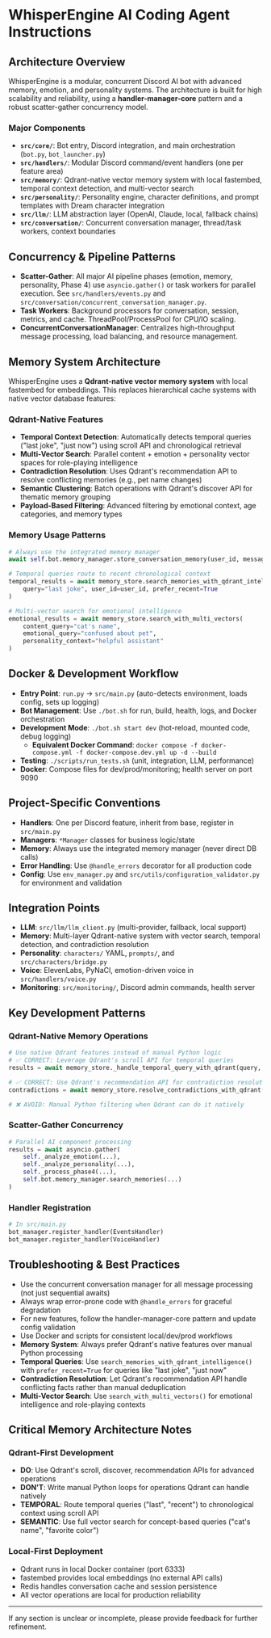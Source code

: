 # WhisperEngine AI Coding Agent Instructions

## Architecture Overview

WhisperEngine is a modular, concurrent Discord AI bot with advanced memory, emotion, and personality systems. The architecture is built for high scalability and reliability, using a **handler-manager-core** pattern and a robust scatter-gather concurrency model.

### Major Components
- **`src/core/`**: Bot entry, Discord integration, and main orchestration (`bot.py`, `bot_launcher.py`)
- **`src/handlers/`**: Modular Discord command/event handlers (one per feature area)
- **`src/memory/`**: Qdrant-native vector memory system with local fastembed, temporal context detection, and multi-vector search
- **`src/personality/`**: Personality engine, character definitions, and prompt templates with Dream character integration
- **`src/llm/`**: LLM abstraction layer (OpenAI, Claude, local, fallback chains)
- **`src/conversation/`**: Concurrent conversation manager, thread/task workers, context boundaries

## Concurrency & Pipeline Patterns

- **Scatter-Gather**: All major AI pipeline phases (emotion, memory, personality, Phase 4) use `asyncio.gather()` or task workers for parallel execution. See `src/handlers/events.py` and `src/conversation/concurrent_conversation_manager.py`.
- **Task Workers**: Background processors for conversation, session, metrics, and cache. ThreadPool/ProcessPool for CPU/IO scaling.
- **ConcurrentConversationManager**: Centralizes high-throughput message processing, load balancing, and resource management.

## Memory System Architecture

WhisperEngine uses a **Qdrant-native vector memory system** with local fastembed for embeddings. This replaces hierarchical cache systems with native vector database features:

### Qdrant-Native Features
- **Temporal Context Detection**: Automatically detects temporal queries ("last joke", "just now") using scroll API and chronological retrieval
- **Multi-Vector Search**: Parallel content + emotion + personality vector spaces for role-playing intelligence  
- **Contradiction Resolution**: Uses Qdrant's recommendation API to resolve conflicting memories (e.g., pet name changes)
- **Semantic Clustering**: Batch operations with Qdrant's discover API for thematic memory grouping
- **Payload-Based Filtering**: Advanced filtering by emotional context, age categories, and memory types

### Memory Usage Patterns
```python
# Always use the integrated memory manager
await self.bot.memory_manager.store_conversation_memory(user_id, message_data)

# Temporal queries route to recent chronological context
temporal_results = await memory_store.search_memories_with_qdrant_intelligence(
    query="last joke", user_id=user_id, prefer_recent=True
)

# Multi-vector search for emotional intelligence
emotional_results = await memory_store.search_with_multi_vectors(
    content_query="cat's name", 
    emotional_query="confused about pet", 
    personality_context="helpful assistant"
)
```

## Docker & Development Workflow

- **Entry Point**: `run.py` → `src/main.py` (auto-detects environment, loads config, sets up logging)
- **Bot Management**: Use `./bot.sh` for run, build, health, logs, and Docker orchestration
- **Development Mode**: `./bot.sh start dev` (hot-reload, mounted code, debug logging)
  - **Equivalent Docker Command**: `docker compose -f docker-compose.yml -f docker-compose.dev.yml up -d --build`
- **Testing**: `./scripts/run_tests.sh` (unit, integration, LLM, performance)
- **Docker**: Compose files for dev/prod/monitoring; health server on port 9090

## Project-Specific Conventions

- **Handlers**: One per Discord feature, inherit from base, register in `src/main.py`
- **Managers**: `*Manager` classes for business logic/state
- **Memory**: Always use the integrated memory manager (never direct DB calls)
- **Error Handling**: Use `@handle_errors` decorator for all production code
- **Config**: Use `env_manager.py` and `src/utils/configuration_validator.py` for environment and validation

## Integration Points

- **LLM**: `src/llm/llm_client.py` (multi-provider, fallback, local support)
- **Memory**: Multi-layer Qdrant-native system with vector search, temporal detection, and contradiction resolution
- **Personality**: `characters/` YAML, `prompts/`, and `src/characters/bridge.py`
- **Voice**: ElevenLabs, PyNaCl, emotion-driven voice in `src/handlers/voice.py`
- **Monitoring**: `src/monitoring/`, Discord admin commands, health server

## Key Development Patterns

### Qdrant-Native Memory Operations
```python
# Use native Qdrant features instead of manual Python logic
# ✅ CORRECT: Leverage Qdrant's scroll API for temporal queries
results = await memory_store._handle_temporal_query_with_qdrant(query, user_id, top_k)

# ✅ CORRECT: Use Qdrant's recommendation API for contradiction resolution  
contradictions = await memory_store.resolve_contradictions_with_qdrant(user_id, semantic_key)

# ❌ AVOID: Manual Python filtering when Qdrant can do it natively
```

### Scatter-Gather Concurrency
```python
# Parallel AI component processing
results = await asyncio.gather(
    self._analyze_emotion(...),
    self._analyze_personality(...),
    self._process_phase4(...),
    self.bot.memory_manager.search_memories(...)
)
```

### Handler Registration
```python
# In src/main.py
bot_manager.register_handler(EventsHandler)
bot_manager.register_handler(VoiceHandler)
```

## Troubleshooting & Best Practices

- Use the concurrent conversation manager for all message processing (not just sequential awaits)
- Always wrap error-prone code with `@handle_errors` for graceful degradation
- For new features, follow the handler-manager-core pattern and update config validation
- Use Docker and scripts for consistent local/dev/prod workflows
- **Memory System**: Always prefer Qdrant's native features over manual Python processing
- **Temporal Queries**: Use `search_memories_with_qdrant_intelligence()` with `prefer_recent=True` for queries like "last joke", "just now"
- **Contradiction Resolution**: Let Qdrant's recommendation API handle conflicting facts rather than manual deduplication
- **Multi-Vector Search**: Use `search_with_multi_vectors()` for emotional intelligence and role-playing contexts

## Critical Memory Architecture Notes

### Qdrant-First Development
- **DO**: Use Qdrant's scroll, discover, recommendation APIs for advanced operations
- **DON'T**: Write manual Python loops for operations Qdrant can handle natively
- **TEMPORAL**: Route temporal queries ("last", "recent") to chronological context using scroll API
- **SEMANTIC**: Use full vector search for concept-based queries ("cat's name", "favorite color")

### Local-First Deployment
- Qdrant runs in local Docker container (port 6333)
- fastembed provides local embeddings (no external API calls)
- Redis handles conversation cache and session persistence
- All vector operations are local for production reliability

---
If any section is unclear or incomplete, please provide feedback for further refinement.

